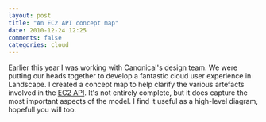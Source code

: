 ```yaml
---
layout: post
title: "An EC2 API concept map"
date: 2010-12-24 12:25
comments: false
categories: cloud
---
```


Earlier this year I was working with Canonical's design team.  We were
putting our heads together to develop a fantastic cloud user
experience in Landscape.  I created a concept map to help clarify the
various artefacts involved in the
[EC2 API](http://docs.amazonwebservices.com/AWSEC2/latest/APIReference/).
It's not entirely complete, but it does capture the most important
aspects of the model.  I find it useful as a high-level diagram,
hopefull you will too.

